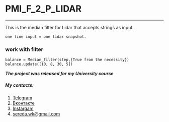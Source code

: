 # PMI_F_2_P_LIDAR
---------
This is the median filter for Lidar that accepts strings as input. 

```one line input = one lidar snapshot.```
### work with filter
```
balance = Median_filter(step,{True from the necessity})
balance.update([10, 8, 30, 5])
```

***The project was released for my University course***

##### My contacts:
1. [Telegram](https://tgmsg.ru/princepepper)
2. [Вконтакте](https://vk.com/princepepper)
3. [Instargam](https://www.instagram.com/prince_pepper_official/?hl=ru)
4. <sereda.wk@gmail.com>
